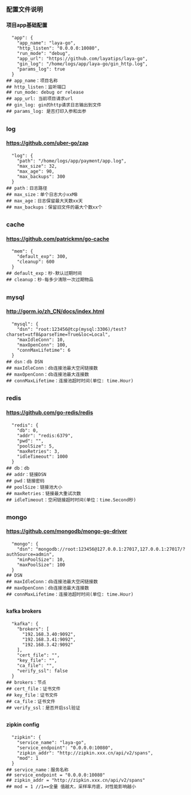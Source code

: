 ### 配置文件说明

#### 项目app基础配置

```
  "app": {
    "app_name": "laya-go",
    "http_listen": "0.0.0.0:10080",
    "run_mode": "debug",
    "app_url": "https://github.com/layatips/laya-go",
    "gin_log": "/home/logs/app/laya-go/gin_http.log",
    "params_log": true
  }
## app_name：项目名称
## http_listen：监听端口
## run_mode: debug or release
## app_url: 当前项目请求url
## gin_log: gin的http请求日志输出到文件
## params_log: 是否打印入参和出参
```

##

### log

#### https://github.com/uber-go/zap

```
  "log": {
    "path": "/home/logs/app/payment/app.log",
    "max_size": 32,
    "max_age": 90,
    "max_backups": 300
  }
## path：日志路径
## max_size：单个日志大小xxMB
## max_age：日志保留最大天数xx天
## max_backups：保留旧文件的最大个数xx个
```

##

### cache

#### https://github.com/patrickmn/go-cache

```
  "mem": {
    "default_exp": 300,
    "cleanup": 600
  }
## default_exp：秒-默认过期时间
## cleanup：秒-每多少清除一次过期物品
```

##

### mysql

#### http://gorm.io/zh_CN/docs/index.html

```
  "mysql": {
    "dsn": "root:123456@tcp(mysql:3306)/test?charset=utf8&parseTime=True&loc=Local",
    "maxIdleConn": 10,
    "maxOpenConn": 100,
    "connMaxLifetime": 6
  }
## dsn：db DSN
## maxIdleConn：db连接池最大空闲链接数
## maxOpenConn：db连接池最大连接数
## connMaxLifetime：连接池超时时间(单位: time.Hour)
```

##

### redis

#### https://github.com/go-redis/redis

```
  "redis": {
    "db": 0,
    "addr": "redis:6379",
    "pwd": "",
    "poolSize": 5,
    "maxRetries": 3,
    "idleTimeout": 1000
  }
## db：db
## addr：链接DSN
## pwd：链接密码
## poolSize：链接池大小
## maxRetries：链接最大重试次数
## idleTimeout：空闲链接超时时间(单位：time.Second秒)
```

##       

### mongo

#### https://github.com/mongodb/mongo-go-driver

```
  "mongo": {
    "dsn": "mongodb://root:123456@127.0.0.1:27017,127.0.0.1:27017/?authSource=admin",
    "minPoolSize": 10,
    "maxPoolSize": 100
  }
## DSN
## maxIdleConn：db连接池最大空闲链接数
## maxOpenConn：db连接池最大连接数
## connMaxLifetime：连接池超时时间(单位: time.Hour)
```

##

#### kafka brokers

```
  "kafka": {
    "brokers": [
      "192.168.3.40:9092",
      "192.168.3.41:9092",
      "192.168.3.42:9092"
    ],
    "cert_file": "",
    "key_file": "",
    "ca_file": "",
    "verify_ssl": false
  }
## brokers：节点
## cert_file：证书文件
## key_file：证书文件
## ca_file：证书文件
## verify_ssl：是否开启ssl验证
```

##

#### zipkin config

```
  "zipkin": {
    "service_name": "laya-go",
    "service_endpoint": "0.0.0.0:10080",
    "zipkin_addr": "http://zipkin.xxx.cn/api/v2/spans",
    "mod": 1
  }
## service_name：服务名称
## service_endpoint = "0.0.0.0:10080"
## zipkin_addr = "http://zipkin.xxx.cn/api/v2/spans"
## mod = 1 //1==全量 值越大，采样率月底，对性能影响越小
```
